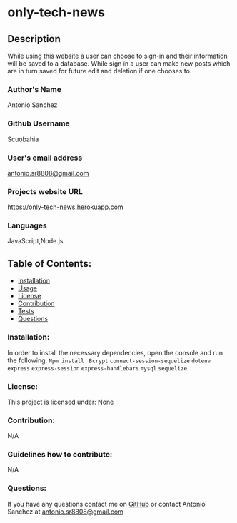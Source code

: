 # only-tech-news 
## Description
While using this website a user can choose to sign-in and their information will be saved to a database. While sign in a user can make new posts which are in turn saved for future edit and deletion if one chooses to.
### Author's Name
Antonio Sanchez
### Github Username
Scuobahia
### User's email address
antonio.sr8808@gmail.com
### Projects website URL
https://only-tech-news.herokuapp.com
### Languages
JavaScript,Node.js
## Table of Contents:
- [Installation](#installation)
- [Usage](#usage)
- [License](#license)
- [Contribution](#contribution)
- [Tests](#test)
- [Questions](#questions)
### Installation:
In order to install the necessary dependencies, open the console and run the following:
```Npm install ```
```Bcrypt```
```connect-session-sequelize```
```dotenv```
```express```
```express-session```
```express-handlebars```
```mysql```
```sequelize``` 
### License:
This project is licensed under:
None
### Contribution:
N/A
### Guidelines how to contribute:
N/A
### Questions:
If you have any questions contact me on [GitHub](https://github.com/Scuobahia) or contact 
Antonio Sanchez at antonio.sr8808@gmail.com